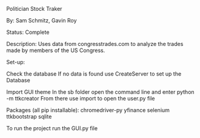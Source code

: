 Politician Stock Traker

By: Sam Schmitz, Gavin Roy

Status: Complete

Description: 
Uses data from congresstrades.com to analyze the trades made by members of the US Congress. 

Set-up: 

Check the database
  If no data is found use CreateServer to set up the Database

Import GUI theme
  In the sb folder open the command line and enter python -m ttkcreator
  From there use import to open the user.py file

Packages (all pip installable): 
  chromedriver-py
  yfinance
  selenium
  ttkbootstrap
  sqlite
  

To run the project run the GUI.py file


